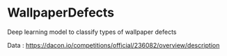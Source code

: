 # WallpaperDefects

Deep learning model to classify types of wallpaper defects

Data : https://dacon.io/competitions/official/236082/overview/description
